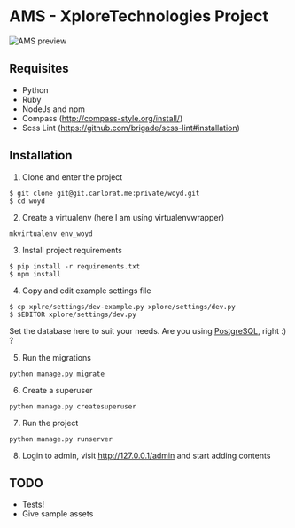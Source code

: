 # AMS - XploreTechnologies Project


![AMS preview](screenshot.png "XploreTechnologies site preview")



## Requisites

* Python
* Ruby
* NodeJs and npm
* Compass (http://compass-style.org/install/)
* Scss Lint (https://github.com/brigade/scss-lint#installation)

## Installation


1. Clone and enter the project

  ```
  $ git clone git@git.carlorat.me:private/woyd.git
  $ cd woyd
  ```

2. Create a virtualenv (here I am using virtualenvwrapper)

  ```
  mkvirtualenv env_woyd
  ```

3. Install project requirements

  ```
  $ pip install -r requirements.txt
  $ npm install
  ```

4. Copy and edit example settings file

  ```
  $ cp xplre/settings/dev-example.py xplore/settings/dev.py
  $ $EDITOR xplore/settings/dev.py
  ```

  Set the database here to suit your needs. Are you using [PostgreSQL](http://www.postgresql.org), right :) ?

5. Run the migrations

  ```
  python manage.py migrate
  ```

6. Create a superuser

  ```
  python manage.py createsuperuser
  ```

7. Run the project

  ```
  python manage.py runserver
  ```

8. Login to admin, visit http://127.0.0.1/admin and start adding contents


## TODO

* Tests!
* Give sample assets

